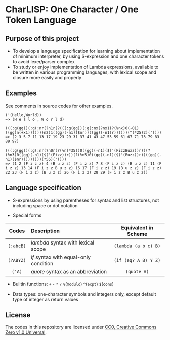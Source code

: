 # CharLISP: One Character / One Token Language

## Purpose of this project

* To develop a language specification for learning about implementation of minimum interpreter, by using S-expression and one character tokens to avoid lexer/parser complex
* To study or enjoy implementation of Lambda expressions, available to be written in various programming languages, with lexical scope and closure more easily and properly

## Examples

See comments in source codes for other examples.

```
('(Hello,World))
=> (H e l l o , W o r l d)

(((:g(gg))(:g(:nr(?n1r(?(((:g(gg))(:g(:nx(?nx1(?(%nx)0(-01)((gg)n(+x1)))))))n2)1((gg)(-n1)($nr))((gg)(-n1)r))))))(^(*25)2)('()))
=> (2 3 5 7 11 13 17 19 23 29 31 37 41 43 47 53 59 61 67 71 73 79 83 89 97)

(((:g(gg))(:g(:nr(?n0r(?(%n(*35))0((gg)(-n1)($('(FizzBuzz))r))(?(%n3)0((gg)(-n1)($('(Fizz))r))(?(%n5)0((gg)(-n1)($('(Buzz))r))((gg)(-n1)($nr)))))))))(*56)('()))
=> (1 2 (F i z z) 4 (B u z z) (F i z z) 7 8 (F i z z) (B u z z) 11 (F i z z) 13 14 (F i z z B u z z) 16 17 (F i z z) 19 (B u z z) (F i z z) 22 23 (F i z z) (B u z z) 26 (F i z z) 28 29 (F i z z B u z z))
```
## Language specification

* S-expressions by using parentheses for syntax and list structures, not including space or dot notation

* Special forms

|Codes|Description|Equivalent in Scheme|
|:---:|:---|:---:|
|`(:abcB)`|*lambda* syntax with lexical scope|`(lambda (a b c) B)`|
|`(?ABYZ)`|*if* syntax with equal-only condition|`(if (eq? A B) Y Z)`|
|`('A)`|*quote* syntax as an abbreviation|`(quote A)`|

* Builtin functions: `+` `-` `*` `/` `%`(`modulo`) `^`(`expt`) `$`(`cons`)

* Data types: one-character symbols and integers only, except default type of integer as return values

## License

The codes in this repository are licensed under [CC0, Creative Commons Zero v1.0 Universal](https://creativecommons.org/publicdomain/zero/1.0/).

